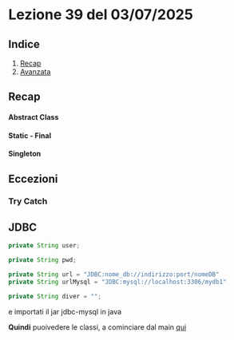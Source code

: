 # Lezione 39 del 03/07/2025

## Indice

1. [Recap](#recap)
2. [Avanzata](#andare-avanti)

## Recap

#### Abstract Class

#### Static - Final

#### Singleton

## Eccezioni

### Try Catch

## JDBC

```Java
private String user;

private String pwd;

private String url = "JDBC:nome_db://indirizzo:port/nomeDB"
private String urlMysql = "JDBC:mysql://localhost:3306/mydb1"

private String diver = "";
```

e importati il jar jdbc-mysql in java

**Quindi** puoivedere le classi, a cominciare dal main [qui](../cartella_eclipse/7_p_riepilogo_OO/src/controller/Controller.java)
